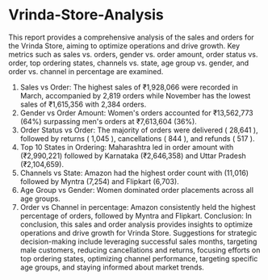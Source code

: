 # Vrinda-Store-Analysis
This report provides a comprehensive analysis of the sales and orders for the Vrinda 
Store, aiming to optimize operations and drive growth. Key metrics such as sales vs. 
orders, gender vs. order amount, order status vs. order, top ordering states, 
channels vs. state, age group vs. gender, and order vs. channel in percentage are 
examined. 
1. Sales vs Order: 
The highest sales of ₹1,928,066 were recorded in March, accompanied by 2,819 
orders while November has the lowest sales of ₹1,615,356 with 2,384 orders. 
2. Gender vs Order Amount: 
Women's orders accounted for ₹13,562,773 (64%) surpassing men's orders at 
₹7,613,604 (36%). 
3. Order Status vs Order: 
The majority of orders were delivered ( 28,641 ), followed by returns ( 1,045 ), 
cancellations ( 844 ), and refunds ( 517 ). 
4. Top 10 States in Ordering: 
Maharashtra led in order amount with (₹2,990,221) followed by Karnataka 
(₹2,646,358) and Uttar Pradesh (₹2,104,659). 
5. Channels vs State: 
Amazon had the highest order count with (11,016) followed by Myntra (7,254) 
and Flipkart (6,703). 
6. Age Group vs Gender: 
Women dominated order placements across all age groups. 
7. Order vs Channel in percentage: 
Amazon consistently held the highest percentage of orders, followed by Myntra 
and Flipkart. 
Conclusion: 
In conclusion, this sales and order analysis provides insights to optimize operations 
and drive growth for Vrinda Store. Suggestions for strategic decision-making include 
leveraging successful sales months, targeting male customers, reducing cancellations 
and returns, focusing efforts on top ordering states, optimizing channel performance, 
targeting specific age groups, and staying informed about market trends. 
